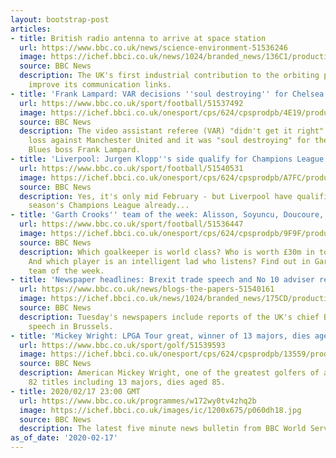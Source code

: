 ```yaml
---
layout: bootstrap-post
articles:
- title: British radio antenna to arrive at space station
  url: https://www.bbc.co.uk/news/science-environment-51536246
  image: https://ichef.bbci.co.uk/news/1024/branded_news/136C1/production/_110935597_51536246.jpg
  source: BBC News
  description: The UK's first industrial contribution to the orbiting platform will
    improve its communication links.
- title: 'Frank Lampard: VAR decisions ''soul destroying'' for Chelsea fans'
  url: https://www.bbc.co.uk/sport/football/51537492
  image: https://ichef.bbci.co.uk/onesport/cps/624/cpsprodpb/4E19/production/_110939991_ref.jpg
  source: BBC News
  description: The video assistant referee (VAR) "didn't get it right" in Chelsea's
    loss against Manchester United and it was "soul destroying" for the fans, says
    Blues boss Frank Lampard.
- title: 'Liverpool: Jurgen Klopp''s side qualify for Champions League next season'
  url: https://www.bbc.co.uk/sport/football/51540531
  image: https://ichef.bbci.co.uk/onesport/cps/624/cpsprodpb/A7FC/production/_110940034_vvd.jpg
  source: BBC News
  description: Yes, it's only mid February - but Liverpool have qualified for next
    season's Champions League already...
- title: 'Garth Crooks'' team of the week: Alisson, Soyuncu, Doucoure, Calvert-Lewin'
  url: https://www.bbc.co.uk/sport/football/51536447
  image: https://ichef.bbci.co.uk/onesport/cps/624/cpsprodpb/9F9F/production/_110936804_index2.png
  source: BBC News
  description: Which goalkeeper is world class? Who is worth £30m in today's market?
    And which player is an intelligent lad who listens? Find out in Garth Crooks'
    team of the week.
- title: 'Newspaper headlines: Brexit trade speech and No 10 adviser resigns'
  url: https://www.bbc.co.uk/news/blogs-the-papers-51540161
  image: https://ichef.bbci.co.uk/news/1024/branded_news/175CD/production/_110939659_ft.jpg
  source: BBC News
  description: Tuesday's newspapers include reports of the UK's chief Brexit negotiator's
    speech in Brussels.
- title: 'Mickey Wright: LPGA Tour great, winner of 13 majors, dies aged 85'
  url: https://www.bbc.co.uk/sport/golf/51539593
  image: https://ichef.bbci.co.uk/onesport/cps/624/cpsprodpb/13559/production/_110939197_wright_getty.jpg
  source: BBC News
  description: American Mickey Wright, one of the greatest golfers of all time with
    82 titles including 13 majors, dies aged 85.
- title: 2020/02/17 23:00 GMT
  url: https://www.bbc.co.uk/programmes/w172wy0tv4zhq2b
  image: https://ichef.bbci.co.uk/images/ic/1200x675/p060dh18.jpg
  source: BBC News
  description: The latest five minute news bulletin from BBC World Service.
as_of_date: '2020-02-17'
---
```


